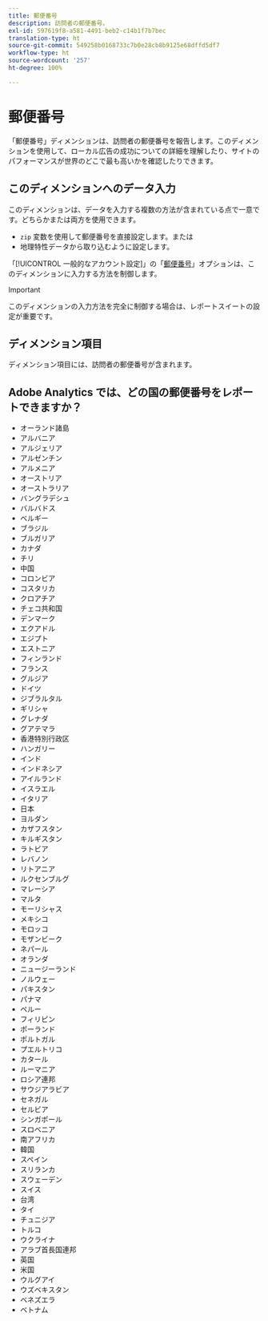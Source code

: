 ```yaml
---
title: 郵便番号
description: 訪問者の郵便番号。
exl-id: 597619f8-a581-4491-beb2-c14b1f7b7bec
translation-type: ht
source-git-commit: 549258b0168733c7b0e28cb8b9125e68dffd5df7
workflow-type: ht
source-wordcount: '257'
ht-degree: 100%

---
```


# 郵便番号

「郵便番号」ディメンションは、訪問者の郵便番号を報告します。このディメンションを使用して、ローカル広告の成功についての詳細を理解したり、サイトのパフォーマンスが世界のどこで最も高いかを確認したりできます。

## このディメンションへのデータ入力

このディメンションは、データを入力する複数の方法が含まれている点で一意です。どちらかまたは両方を使用できます。

* `zip` 変数を使用して郵便番号を直接設定します。または
* 地理特性データから取り込むように設定します。

「[!UICONTROL 一般的なアカウント設定]」の「[郵便番号](/help/admin/admin/general-acct-settings-admin.md)」オプションは、このディメンションに入力する方法を制御します。

>[!IMPORTANT]
>
>このディメンションの入力方法を完全に制御する場合は、レポートスイートの設定が重要です。

## ディメンション項目

ディメンション項目には、訪問者の郵便番号が含まれます。

## Adobe Analytics では、どの国の郵便番号をレポートできますか？

* オーランド諸島
* アルバニア
* アルジェリア
* アルゼンチン
* アルメニア
* オーストリア
* オーストラリア
* バングラデシュ
* バルバドス
* ベルギー
* ブラジル
* ブルガリア
* カナダ
* チリ
* 中国
* コロンビア
* コスタリカ
* クロアチア
* チェコ共和国
* デンマーク
* エクアドル
* エジプト
* エストニア
* フィンランド
* フランス
* グルジア
* ドイツ
* ジブラルタル
* ギリシャ
* グレナダ
* グアテマラ
* 香港特別行政区
* ハンガリー
* インド
* インドネシア
* アイルランド
* イスラエル
* イタリア
* 日本
* ヨルダン
* カザフスタン
* キルギスタン
* ラトビア
* レバノン
* リトアニア
* ルクセンブルグ
* マレーシア
* マルタ
* モーリシャス
* メキシコ
* モロッコ
* モザンビーク
* ネパール
* オランダ
* ニュージーランド
* ノルウェー
* パキスタン
* パナマ
* ペルー
* フィリピン
* ポーランド
* ポルトガル
* プエルトリコ
* カタール
* ルーマニア
* ロシア連邦
* サウジアラビア
* セネガル
* セルビア
* シンガポール
* スロベニア
* 南アフリカ
* 韓国
* スペイン
* スリランカ
* スウェーデン
* スイス
* 台湾
* タイ
* チュニジア
* トルコ
* ウクライナ
* アラブ首長国連邦
* 英国
* 米国
* ウルグアイ
* ウズベキスタン
* ベネズエラ
* ベトナム
